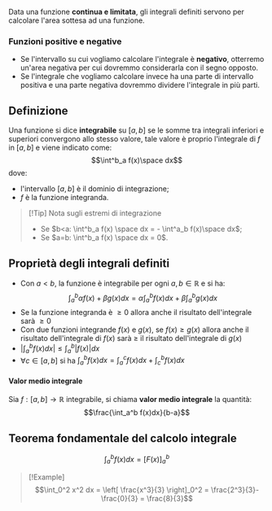 Data una funzione **continua e limitata**, gli integrali definiti servono per calcolare l'area sottesa ad una funzione.

### Funzioni positive e negative
- Se l'intervallo su cui vogliamo calcolare l'integrale è **negativo**, otterremo un'area negativa per cui dovremmo considerarla con il segno opposto.
- Se l'integrale che vogliamo calcolare invece ha una parte di intervallo positiva e una parte negativa dovremmo dividere l'integrale in più parti.

## Definizione
Una funzione si dice **integrabile** su $[a,b]$ se le somme tra integrali inferiori e superiori convergono allo stesso valore, tale valore è proprio l'integrale di $f$ in $[a,b]$ e viene indicato come:
$$\int^b_a f(x)\space dx$$
dove:
- l'intervallo $[a,b]$ è il dominio di integrazione;
- $f$ è la funzione integranda.

>[!Tip] Nota sugli estremi di integrazione
>- Se $b<a: \int^b_a f(x) \space dx = - \int^a_b f(x)\space dx$;
>- Se $a=b: \int^b_a f(x) \space dx = 0$.

## Proprietà degli integrali definiti
- Con $a<b$, la funzione è integrabile per ogni $a,b \in \mathbb{R}$ e si ha:
$$\int_a^b \alpha f(x)+ \beta g(x) dx = \alpha \int^b_a f(x)dx + \beta \int^b_a g(x)dx$$
- Se la funzione integranda è $\geq 0$ allora anche il risultato dell'integrale sarà $\geq 0$
- Con due funzioni integrande $f(x)$ e $g(x)$, se $f(x)\geq g(x)$ allora anche il risultato dell'integrale di $f(x)$ sarà $\geq$ il risultato dell'integrale di $g(x)$
- $|\int^b_a f(x)dx| \leq \int^b_a |f(x)|dx$
- $\forall c\in [a,b]$ si ha $\int^b_a f(x) dx = \int^c_a f(x)dx + \int_c^b f(x)dx$

#### Valor medio integrale
Sia $f: [a,b] \to \mathbb{R}$ integrabile, si chiama **valor medio integrale** la quantità:
$$\frac{\int_a^b f(x)dx}{b-a}$$

## Teorema fondamentale del calcolo integrale
$$\int^b_a f(x) dx = [F(x)]^b_a$$
>[!Example]
>$$\int_0^2 x^2 dx = \left[ \frac{x^3}{3} \right]_0^2 = \frac{2^3}{3}-\frac{0}{3} = \frac{8}{3}$$

